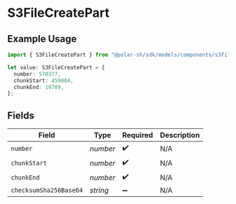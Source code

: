 # S3FileCreatePart

## Example Usage

```typescript
import { S3FileCreatePart } from "@polar-sh/sdk/models/components/s3filecreatepart.js";

let value: S3FileCreatePart = {
  number: 570377,
  chunkStart: 459004,
  chunkEnd: 19789,
};
```

## Fields

| Field                  | Type                   | Required               | Description            |
| ---------------------- | ---------------------- | ---------------------- | ---------------------- |
| `number`               | *number*               | :heavy_check_mark:     | N/A                    |
| `chunkStart`           | *number*               | :heavy_check_mark:     | N/A                    |
| `chunkEnd`             | *number*               | :heavy_check_mark:     | N/A                    |
| `checksumSha256Base64` | *string*               | :heavy_minus_sign:     | N/A                    |